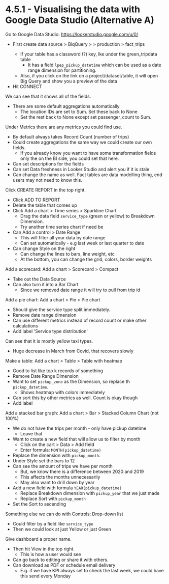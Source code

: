 # 4.5.1 - Visualising the data with Google Data Studio (Alternative A)

Go to Google Data Studio: https://lookerstudio.google.com/u/0/
- First create data source > BiqQuery > <taxi rides project> > production > fact_trips
    - If your table has a classword (?) key, lke under the green_tripdata table
        - It has a field `lpep_pickup_datetime` which can be used as a date range dimension for partitioning.
    - Also, if you click on the link on a project/dataset/table, it will open Big Query and show you a preview of the data
- Hit CONNECT

We can see that it shows all of the fields.
- There are some default aggregations automatically
    - The location IDs are set to Sum. Set these back to None
    - Set the rest back to None except set passenger_count to Sum.

Under Metrics there are any metrics you could find use.
- By default always takes Record Count (number of trips)
- Could create aggregations the same way we could create our own fields.
    - If you already know you want to have some transformation fields only the on the BI side, you could set that here.
- Can set descriptions for the fields
- Can set Data freshness in Looker Studio and alert you if it is stale
- Can change the name as well. Fact tables are data modelling thing, end users may not need to know this.

Click CREATE REPORT in the top right.
- Click ADD TO REPORT
- Delete the table that comes up
- Click Add a chart > Time series > Sparkline Chart
    - Drag the data field `service_type` (green or yellow) to Breakdown Dimension.
    - Try another time series chart if need be
- Can Add a control > Date Range
    - This will filter all your data by date range
    - Can set automatically - e.g last week or last quarter to date
- Can change Style on the right
    - Can change the lines to bars, line weight, etc
    - At the bottom, you can change the grid, colors, border weights

Add a scorecard: Add a chart > Scorecard > Compact
- Take out the Data Source
- Can also turn it into a Bar Chart
    - Since we removed date range it will try to pull from trip id

Add a pie chart: Add a chart > Pie > Pie chart
- Should give the service type split immediately.
- Remove date range dimension
- Can use different metrics instead of record count or make other calculations
- Add label 'Service type distribution'

Can see that it is mostly yellow taxi types.
- Huge decrease in March from Covid, that recovers slowly

Make a table: Add a chart > Table > Table with heatmap
- Good to list like top k records of something
- Remove Date Range Dimension
- Want to set `pickup_zone` as the Dimension, so replace th `pickup_datetime`.
    - Shows heatmap with colors immediately
- Can sort this by other metrics as well. Count is okay though
- Add label

Add a stacked bar graph: Add a chart > Bar > Stacked Column Chart (not 100%)
- We do not have the trips per month - only have pickup datetime
    - Leave that
- Want to create a new field that will allow us to filter by month
    - Click on the cart > Data > Add field
    - Enter formula: `MONTH(pickup_datetime)`
- Replace the dimension with `pickup_month`.
- Under Style set the bars to 12
- Can see the amount of trips we have per month
    - But, we know there is a difference between 2020 and 2019
    - This affects the months unnecessarily
    - May also want to drill down by year
- Add a new field with formula `YEAR(pickup_datetime)`
    - Replace Breakdown dimension with `pickup_year` that we just made
    - Replace Sort with `pickup_month`
- Set the Sort to ascending

Something else we can do with Controls: Drop-down list
- Could filter by a field like `service_type`
- Then we could look at just Yellow or just Green

Give dashboard a proper name.
- Then hit View in the top right.
    - This is how a user would see
- Can go back to editing or share it with others.
- Can download as PDF or schedule email delivery
    - E.g. if we have KPI always set to check the last week, we could have this send every Monday